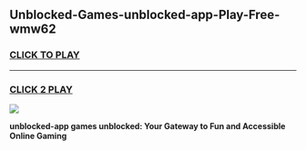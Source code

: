 
## Unblocked-Games-unblocked-app-Play-Free-wmw62
<h3>
<a href="https://premium76.site?title=unblocked-app&ref=23A">CLICK TO PLAY</a></h3>
<hr>

<h3>
<a href="https://premium76.site?title=unblocked-app&ref=23A">CLICK 2 PLAY</a>
  
</h3>

<a href="https://premium76.site?title=unblocked-app&ref=23A"><img src="https://clearcache.store/games.png"></a>


**unblocked-app games unblocked: Your Gateway to Fun and Accessible Online Gaming**
